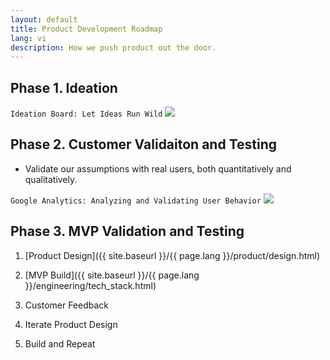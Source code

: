 ```yaml
---
layout: default
title: Product Development Roadmap
lang: vi
description: How we push product out the door.
---
```


## Phase 1. Ideation

`Ideation Board: Let Ideas Run Wild`
<img src='https://lh3.googleusercontent.com/nBsxozfkTmWXWfXx4V7nYGt4qD48qKWLKy4D9BbKJTfoyiW8bq0Omb8yCqMdF0etRTgef_oKAlEu2run_MSVyKtMPb7iCQtTVj4jgAFt-D3H3lXeus6j5JfH2SuUAoSZ91zzoUEH2Q=w666' />

## Phase 2. Customer Validaiton and Testing

* Validate our assumptions with real users, both quantitatively and qualitatively.

`Google Analytics: Analyzing and Validating User Behavior`
<img src='https://lh3.googleusercontent.com/6pNPJdpFHT9ZreNCSusNxt1oqJKZ2qL-ygTK6lo6joyO9SIDoxQKWlBVv-VbJIM3PgzpcojWnmsP-YLh4ptGKWlwyMWUW8zt8yXhNuOtoD5s7FMf3ucTHeYsRI7TCU8c4DEbBraJDg=w666' />

## Phase 3. MVP Validation and Testing

1. [Product Design]({{ site.baseurl }}/{{ page.lang }}/product/design.html)

2. [MVP Build]({{ site.baseurl }}/{{ page.lang }}/engineering/tech_stack.html)

3. Customer Feedback

4. Iterate Product Design

5. Build and Repeat